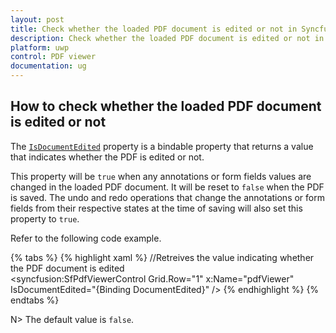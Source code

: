 ```yaml
---
layout: post
title: Check whether the loaded PDF document is edited or not in Syncfusion Essential UWP PDF viewer.
description: Check whether the loaded PDF document is edited or not in Syncfusion Essential UWP PDF viewer.
platform: uwp
control: PDF viewer
documentation: ug
---
```


## How to check whether the loaded PDF document is edited or not
The [`IsDocumentEdited`](https://help.syncfusion.com/cr/uwp/Syncfusion.Windows.PdfViewer.SfPdfViewerControl.html#Syncfusion_Windows_PdfViewer_SfPdfViewerControl_IsDocumentEdited) property is a bindable property that returns a value that indicates whether the PDF is edited or not. 

This property will be `true` when any annotations or form fields values are changed in the loaded PDF document. It will be reset to `false` when the PDF is saved. The undo and redo operations that change the annotations or form fields from their respective states at the time of saving will also set this property to `true`.

Refer to the following code example.

{% tabs %}
{% highlight xaml %}
//Retreives the value indicating whether the PDF document is edited
 <Grid Loaded="Grid_Loaded">    
    <syncfusion:SfPdfViewerControl Grid.Row="1" x:Name="pdfViewer" IsDocumentEdited="{Binding DocumentEdited}" />
 </Grid>
{% endhighlight %}
{% endtabs %}

N> The default value is `false`.